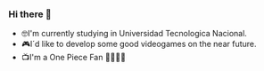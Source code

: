 ### Hi there 👋
- 🤓I'm currently studying in Universidad Tecnologica Nacional.
- 🎮I´d like to develop some good videogames on the near future.
- 📺I'm a One Piece Fan 🏴‍☠️🐱‍💻

<!--
**ValentinMansilla/ValentinMansilla** is a ✨ _special_ ✨ repository because its `README.md` (this file) appears on your GitHub profile.

Here are some ideas to get you started:

- 🔭 I’m currently working on ...
- 🌱 I’m currently learning ...
- 👯 I’m looking to collaborate on ...
- 🤔 I’m looking for help with ...
- 💬 Ask me about ...
- 📫 How to reach me: ...
- 😄 Pronouns: ...
- ⚡ Fun fact: ...
-->
